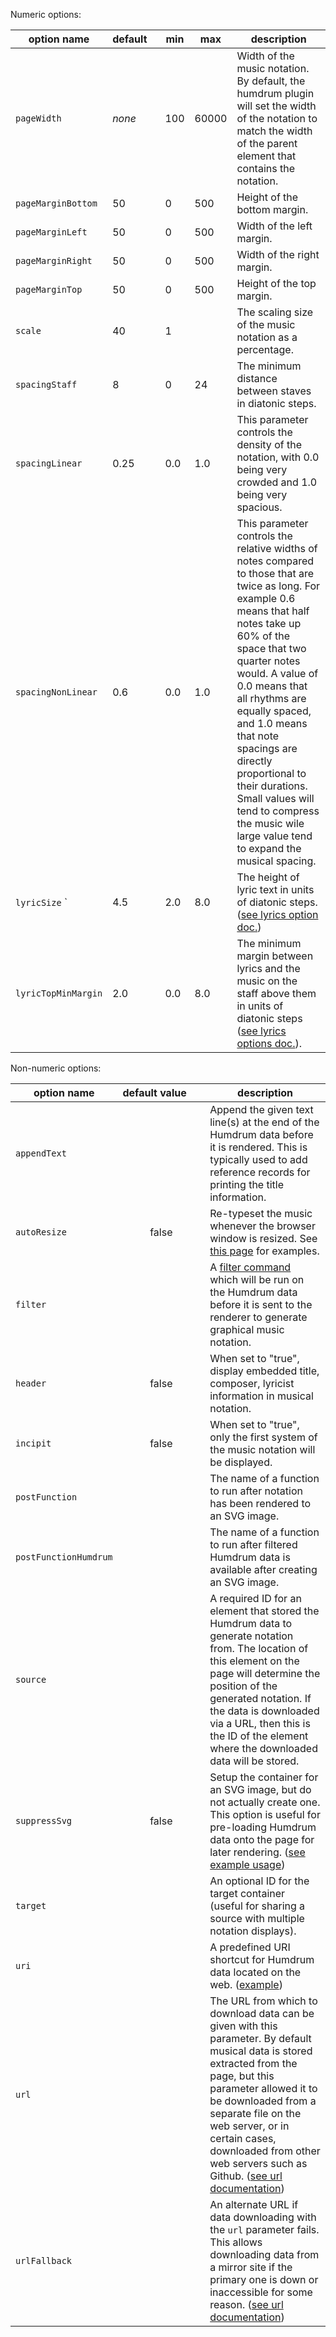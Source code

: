 
Numeric options:

| option name        | default&nbsp;&nbsp;&nbsp;       | min       | max       | description 
|--------------------|---------------|-----------|-----------|-------------
| `pageWidth`        | *none*        | 100       | 60000     | Width of the music notation.  By default, the humdrum plugin will set the width of the notation to match the width of the parent element that contains the notation.
| `pageMarginBottom` | 50            | 0         | 500       | Height of the bottom margin.
| `pageMarginLeft`   | 50            | 0         | 500       | Width of the left margin.
| `pageMarginRight`  | 50            | 0         | 500       | Width of the right margin.
| `pageMarginTop`    | 50            | 0         | 500       | Height of the top margin.
| `scale`            | 40            | 1         |           | The scaling size of the music notation as a percentage.
| `spacingStaff`     | 8             | 0         | 24        | The minimum distance between staves in diatonic steps.
| `spacingLinear`    | 0.25          | 0.0       | 1.0       | This parameter controls the density of the notation, with 0.0 being very crowded and 1.0 being very spacious.
| `spacingNonLinear` | 0.6           | 0.0       | 1.0       | This parameter controls the relative widths of notes compared to those that are twice as long.  For example 0.6 means that half notes take up 60% of the space that two quarter notes would.  A value of 0.0 means that all rhythms are equally spaced, and 1.0 means that note spacings are directly proportional to their durations.  Small values will tend to compress the music wile large value tend to expand the musical spacing.
| `lyricSize`      ` | 4.5           | 2.0       | 8.0       | The height of lyric text in units of diatonic steps. ([see lyrics option doc.](/options/lyrics))
| `lyricTopMinMargin`| 2.0           | 0.0       | 8.0       | The minimum margin between lyrics and the music on the staff above them in units of diatonic steps ([see lyrics options doc.](/options/lyrics)).


Non-numeric options:

| option name            | default&nbsp;value&nbsp;&nbsp;&nbsp;&nbsp;&nbsp; | description 
|------------------------|:-------------:|------------
| `appendText `          |               | Append the given text line(s) at the end of the Humdrum data before it is rendered.  This is typically used to add reference records for printing the title information.
| `autoResize `          | false         | Re-typeset the music whenever the browser window is resized. See [this page](/options/resize) for examples.
| `filter `              |               | A <a target="_blank" href="https://doc.verovio.humdrum.org/filters">filter command</a> which will be run on the Humdrum data before it is sent to the renderer to generate graphical music notation.
| `header`               | false         | When set to "true", display embedded title, composer, lyricist information in musical notation.
| `incipit`              | false         | When set to "true", only the first system of the music notation will be displayed. 
| `postFunction`         |               | The name of a function to run after notation has been rendered to an SVG image.
| `postFunctionHumdrum`  |               | The name of a function to run after filtered Humdrum data is available after creating an SVG image.
| `source`               |               | A required ID for an element that stored the Humdrum data to generate notation from.  The location of this element on the page will determine the position of the generated notation.  If the data is downloaded via a URL, then this is the ID of the element where the downloaded data will be stored.
| `suppressSvg       `   | false         | Setup the container for an SVG image, but do not actually create one.  This option is useful for pre-loading Humdrum data onto the page for later rendering. ([see example usage](/topic/toggle))
| `target`               |               | An optional ID for the target container (useful for sharing a source with multiple notation displays).
| `uri`                  |               | A predefined URI shortcut for Humdrum data located on the web. ([example](/options/uri))
| `url`                  |               | The URL from which to download data can be given with this parameter.  By default musical data is stored extracted from the page, but this parameter allowed it to be downloaded from a separate file on the web server, or in certain cases, downloaded from other web servers such as Github. ([see url documentation](/options/url))
| `urlFallback`          |               | An alternate URL if data downloading with the `url` parameter fails.  This allows downloading data from a mirror site if the primary one is down or inaccessible for some reason. ([see url documentation](/options/url))


